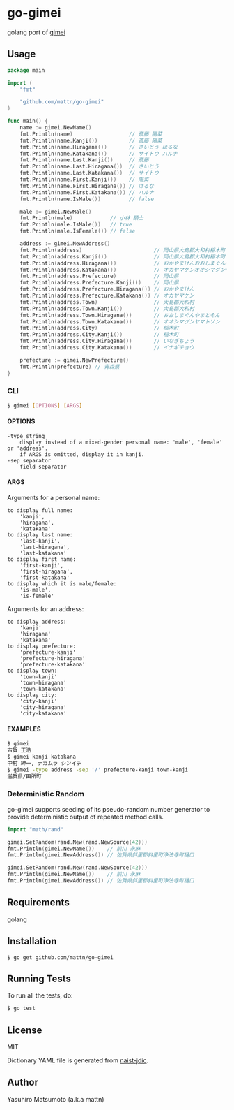 # go-gimei

golang port of [gimei](https://github.com/willnet/gimei)

## Usage

```go
package main

import (
	"fmt"

	"github.com/mattn/go-gimei"
)

func main() {
	name := gimei.NewName()
	fmt.Println(name)                  // 斎藤 陽菜
	fmt.Println(name.Kanji())          // 斎藤 陽菜
	fmt.Println(name.Hiragana())       // さいとう はるな
	fmt.Println(name.Katakana())       // サイトウ ハルナ
	fmt.Println(name.Last.Kanji())     // 斎藤
	fmt.Println(name.Last.Hiragana())  // さいとう
	fmt.Println(name.Last.Katakana())  // サイトウ
	fmt.Println(name.First.Kanji())    // 陽菜
	fmt.Println(name.First.Hiragana()) // はるな
	fmt.Println(name.First.Katakana()) // ハルナ
	fmt.Println(name.IsMale())         // false

	male := gimei.NewMale()
	fmt.Println(male)            // 小林 顕士
	fmt.Println(male.IsMale())   // true
	fmt.Println(male.IsFemale()) // false

	address := gimei.NewAddress()
	fmt.Println(address)                       // 岡山県大島郡大和村稲木町
	fmt.Println(address.Kanji())               // 岡山県大島郡大和村稲木町
	fmt.Println(address.Hiragana())            // おかやまけんおおしまぐんやまとそんいなぎちょう
	fmt.Println(address.Katakana())            // オカヤマケンオオシマグンヤマトソンイナギチョウ
	fmt.Println(address.Prefecture)            // 岡山県
	fmt.Println(address.Prefecture.Kanji())    // 岡山県
	fmt.Println(address.Prefecture.Hiragana()) // おかやまけん
	fmt.Println(address.Prefecture.Katakana()) // オカヤマケン
	fmt.Println(address.Town)                  // 大島郡大和村
	fmt.Println(address.Town.Kanji())          // 大島郡大和村
	fmt.Println(address.Town.Hiragana())       // おおしまぐんやまとそん
	fmt.Println(address.Town.Katakana())       // オオシマグンヤマトソン
	fmt.Println(address.City)                  // 稲木町
	fmt.Println(address.City.Kanji())          // 稲木町
	fmt.Println(address.City.Hiragana())       // いなぎちょう
	fmt.Println(address.City.Katakana())       // イナギチョウ

	prefecture := gimei.NewPrefecture()
	fmt.Println(prefecture) // 青森県
}
```

### CLI

```bash
$ gimei [OPTIONS] [ARGS]
```

#### OPTIONS

```
-type string
    display instead of a mixed-gender personal name: 'male', 'female' or 'address'.
    if ARGS is omitted, display it in kanji.
-sep separator
    field separator
```    

#### ARGS

Arguments for a personal name:

```
to display full name:
    'kanji',
    'hiragana',
    'katakana'
to display last name:
    'last-kanji',
    'last-hiragana',
    'last-katakana'
to display first name:
    'first-kanji',
    'first-hiragana',
    'first-katakana'
to display which it is male/female:
    'is-male',
    'is-female'
```

Arguments for an address:

```
to display address:
    'kanji'
    'hiragana'
    'katakana'
to display prefecture:
    'prefecture-kanji'
    'prefecture-hiragana'
    'prefecture-katakana'
to display town:
    'town-kanji'
    'town-hiragana'
    'town-katakana'
to display city:
    'city-kanji'
    'city-hiragana'
    'city-katakana'
```

#### EXAMPLES

```bash
$ gimei
古賀 正浩
$ gimei kanji katakana
中村 紳一, ナカムラ シンイチ
$ gimei -type address -sep '/' prefecture-kanji town-kanji
滋賀県/田所町
```

### Deterministic Random

go-gimei supports seeding of its pseudo-random number generator to provide
deterministic output of repeated method calls.

```go
import "math/rand"

gimei.SetRandom(rand.New(rand.NewSource(42)))
fmt.Println(gimei.NewName())    // 前川 永麻
fmt.Println(gimei.NewAddress()) // 佐賀県斜里郡斜里町浄法寺町樋口

gimei.SetRandom(rand.New(rand.NewSource(42)))
fmt.Println(gimei.NewName())    // 前川 永麻
fmt.Println(gimei.NewAddress()) // 佐賀県斜里郡斜里町浄法寺町樋口

```

## Requirements

golang

## Installation

```
$ go get github.com/mattn/go-gimei
```

## Running Tests

To run all the tests, do:

```bash
$ go test
```

## License

MIT

Dictionary YAML file is generated from [naist-jdic](https://ja.osdn.net/projects/naist-jdic/).

## Author

Yasuhiro Matsumoto (a.k.a mattn)

